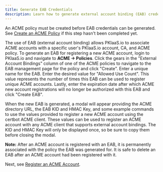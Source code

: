 ```yaml
---
title: Generate EAB Credentials
description: Learn how to generate external account binding (EAB) credentials for registering a new ACME account on PKIaaS.io.
---
```

An ACME policy must be created before EAB credentials can be generated. See [Create an ACME Policy](create-acme-policy.md) if this step hasn't been completed yet.

The use of EAB (external account binding) allows PKIaaS.io to associate ACME accounts with a specific user's PKIaaS.io account, CA, and ACME policy. To generate an EAB for registering a new ACME account, login to PKIaaS.io and navigate to **ACME -> Policies**. Click the gears in the "External Account Bindings" column of one of the ACME policies to navigate to the EAB management page for the policy and click "Create". Enter a unique name for the EAB. Enter the desired value for "Allowed Use Count". This value represents the number of times this EAB can be used to register unique ACME accounts. Lastly, enter the expiration date after which ACME new account registrations will no longer be authorized with this EAB and click "Create EAB".

When the new EAB is generated, a modal will appear providing the ACME directory URL, the EAB KID and HMAC Key, and some example commands to use the values provided to register a new ACME account using the certbot ACME client. These values can be used to register an ACME account with any ACME client that supports external account bindings. The KID and HMAC Key will only be displayed once, so be sure to copy them before closing the modal.

**Note:** After an ACME account is registered with an EAB, it is permanently associated with the policy the EAB was generated for. It is safe to delete an EAB after an ACME account had been registered with it.

Next, see [Register an ACME Account](register-acme-account.md).